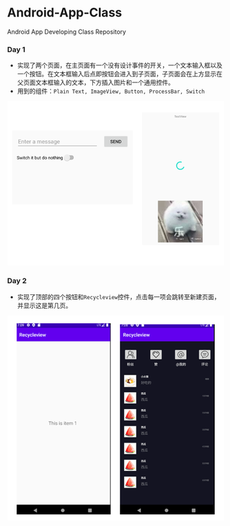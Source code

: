 # Android-App-Class
Android App Developing Class Repository

### Day 1

*   实现了两个页面，在主页面有一个没有设计事件的开关，一个文本输入框以及一个按钮。在文本框输入后点即按钮会进入到子页面，子页面会在上方显示在父页面文本框输入的文本，下方插入图片和一个通用控件。
*   用到的组件：`Plain Text, ImageView, Button, ProcessBar, Switch`

![page](Figure/HW1/page.png)

### Day 2

*   实现了顶部的四个按钮和`Recycleview`控件，点击每一项会跳转至新建页面，并显示这是第几页。

![page](Figure/HW2/page.png)

